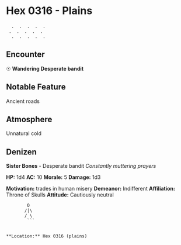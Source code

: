 # Hex 0316 - Plains
```
  .  .  .  .  .
 .  .  .  .  .
  .  .  .  .  .
```

## Encounter

☉ **Wandering Desperate bandit**

## Notable Feature

Ancient roads

## Atmosphere

Unnatural cold

## Denizen

**Sister Bones** - Desperate bandit
*Constantly muttering prayers*

**HP:** 1d4 **AC:** 10 **Morale:** 5
**Damage:** 1d3

**Motivation:** trades in human misery
**Demeanor:** Indifferent
**Affiliation:** Throne of Skulls
**Attitude:** Cautiously neutral

```
        O
       /|\
       / \
        ```


**Location:** Hex 0316 (plains)
